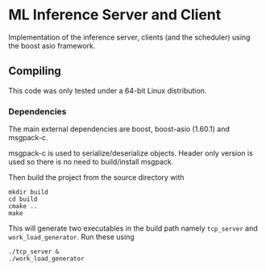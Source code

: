 # ML Inference Server and Client

Implementation of the inference server, clients (and the scheduler) using the boost asio framework.

## Compiling ##

This code was only tested under a 64-bit Linux distribution.

### Dependencies ###

The main external dependencies are boost, boost-asio (1.60.1) and msgpack-c. 

msgpack-c is used to serialize/deserialize objects. Header only version is used so
there is no need to build/install msgpack.

Then build the project from the source directory with

```
mkdir build
cd build
cmake ..
make
```
This will generate two executables in the build path namely ```tcp_server``` and ```work_load_generator```. Run these using

```
./tcp_server &
./work_load_generator
```


